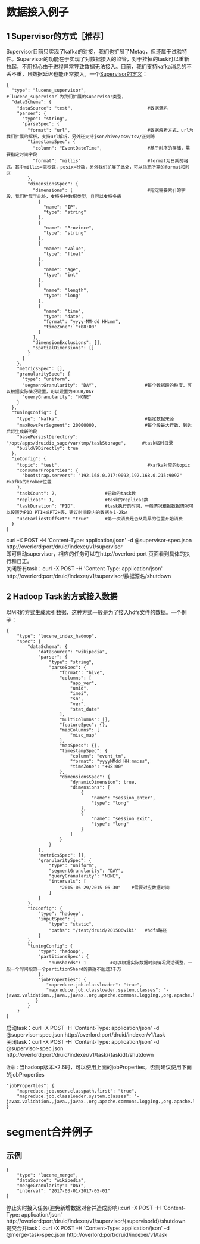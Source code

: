 数据接入例子
=================================

## 1 Supervisor的方式［推荐］  

Supervisor目前只实现了kafka的对接，我们也扩展了Metaq，但还属于试验特性。Supervisor的功能在于实现了对数据接入的监管，对于挂掉的task可以重新拉起，不用担心由于进程异常导致数据无法接入。目前，我们支持kafka消息的不丢不重，且数据延迟也能正常接入。一个[Supervisor的定义](lucene_supervisor.json)：  
```
{
  "type": "lucene_supervisor",                       #`lucene_supervisor`为我们扩展的supervisor类型，
  "dataSchema": {
    "dataSource": "test",                            #数据源名
    "parser": {
      "type": "string",                              
      "parseSpec": {
        "format": "url",                             #数据解析方式，url为我们扩展的解析，支持url解析，另外还支持json/hive/csv/tsv/正则等
        "timestampSpec": {
          "column": "EventDateTime",                 #基于时序的存储，需要指定时间字段
          "format": "millis"                         #format为日期的格式，其中millis=毫秒数，posix=秒数，另外我们扩展了此处，可以指定所需的format和时区
        },
        "dimensionsSpec": {
          "dimensions": [                            #指定需要索引的字段，我们扩展了此处，支持多种数据类型，且可以支持多值
            {
              "name": "IP",
              "type": "string"
            },
            {
              "name": "Province",
              "type": "string"
            },
            {
              "name": "Value",
              "type": "float"
            },
            {
              "name": "age",
              "type": "int"
            },
            {
              "name": "length",
              "type": "long"
            },
            {
              "name": "time",
              "type": "date",
              "format": "yyyy-MM-dd HH:mm",
              "timeZone": "+08:00"
            }
          ],
          "dimensionExclusions": [],
          "spatialDimensions": []
        }
      }
    },
    "metricsSpec": [],
    "granularitySpec": {
      "type": "uniform",
      "segmentGranularity": "DAY",                  #每个数据段的粒度，可以根据实际情况设置，可以设置为HOUR/DAY
      "queryGranularity": "NONE"
    }
  },
  "tuningConfig": {
    "type": "kafka",                                #指定数据来源
    "maxRowsPerSegment": 20000000,                  #每个段最大行数，到达后将生成新的段
    "basePersistDirectory": "/opt/apps/druidio_sugo/var/tmp/taskStorage",      #task临时目录
    "buildV9Directly": true
  },
  "ioConfig": {
    "topic": "test",                                 #kafka对应的topic
    "consumerProperties": {
      "bootstrap.servers": "192.168.0.217:9092,192.168.0.215:9092"     #kafka的broker位置
    },
    "taskCount": 2,                  #启动的task数
    "replicas": 1,                   #task的replicas数
    "taskDuration": "P1D",           #task执行的时间，一般情况根据数据情况可以设置为P1D PT1H或PT2H等，建议时间段内的数据在1-2kw
    "useEarliestOffset": "true"      #第一次消费是否从最早的位置开始消费
  }
}

```
curl -X POST -H 'Content-Type: application/json' -d @supervisor-spec.json http://overlord:port/druid/indexer/v1/supervisor  
即可启动supervisor，相应的任务可以在http://overlord:port 页面看到具体的执行和日志。  
关闭所有task：curl -X POST -H 'Content-Type: application/json' http://overlord:port/druid/indexer/v1/supervisor/数据源名/shutdown

## 2 Hadoop Task的方式接入数据  

以MR的方式生成索引数据，这种方式一般是为了接入hdfs文件的数据。一个例子：  

```
{
    "type": "lucene_index_hadoop",
    "spec": {
        "dataSchema": {
            "dataSource": "wikipedia",
            "parser": {
                "type": "string",
                "parseSpec": {
                    "format": "hive",
                    "columns": [
                        "app_ver",
                        "umid",
                        "imei",
                        "sn",
                        "ver",
                        "stat_date"
                    ],
                    "multiColumns": [],
                    "featureSpec": {},
                    "mapColumns": [
                        "misc_map"
                    ],
                    "mapSpecs": {},
                    "timestampSpec": {
                        "column": "event_tm",
                        "format": "yyyyMMdd HH:mm:ss",
                        "timeZone": "+08:00"
                    },
                    "dimensionsSpec": {
                        "dynamicDimension": true,
                        "dimensions": [
                            {
                                "name": "session_enter",
                                "type": "long"
                            },
                            {
                                "name": "session_exit",
                                "type": "long"
                            }
                        ]
                    }
                }
            },
            "metricsSpec": [],
            "granularitySpec": {
                "type": "uniform",
                "segmentGranularity": "DAY",
                "queryGranularity": "NONE",
                "intervals": [
                    "2015-06-29/2015-06-30"    #需要对应数据时间
                ]
            }
        },
        "ioConfig": {
            "type": "hadoop",
            "inputSpec": {
                "type": "static",
                "paths": "/test/druid/201506wiki"   #hdfs路径
            }
        },
        "tuningConfig": {
            "type": "hadoop",
            "partitionsSpec": {
                "numShards": 1         #可以根据实际数据时间情况灵活调整，一般一个时间段的一个partitionShard的数据不超过3千万
            },
            "jobProperties": {
               "mapreduce.job.classloader": "true",
               "mapreduce.job.classloader.system.classes": "-javax.validation.,java.,javax.,org.apache.commons.logging.,org.apache.log4j.,org.apache.hadoop."
           }
        }
    }
}
```  
启动task：curl -X POST -H 'Content-Type: application/json' -d @supervisor-spec.json http://overlord:port/druid/indexer/v1/task   
关闭task：curl -X POST -H 'Content-Type: application/json' -d @supervisor-spec.json http://overlord:port/druid/indexer/v1/task/{taskid}/shutdown   

`注意：`当hadoop版本>2.6时，可以使用上面的jobProperties，否则建议使用下面的jobProperties  

```
"jobProperties": {
    "mapreduce.job.user.classpath.first": "true",
    "mapreduce.job.classloader.system.classes": "-javax.validation.,java.,javax.,org.apache.commons.logging.,org.apache.log4j.,org.apache.hadoop."
}
```  

segment合并例子
=================================

## 示例 
```
{
	"type": "lucene_merge",
	"dataSource": "wikipedia",
	"mergeGranularity": "DAY",
	"interval": "2017-03-01/2017-05-01"
}
```  
停止实时接入任务(避免新增数据对合并造成影响):curl -X POST -H 'Content-Type: application/json' http://overlord:port/druid/indexer/v1/supervisor/{supervisorId}/shutdown   
提交合并task：curl -X POST -H 'Content-Type: application/json' -d @merge-task-spec.json http://overlord:port/druid/indexer/v1/task    
